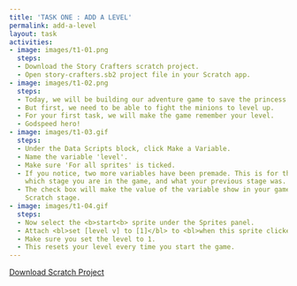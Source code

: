 ```yaml
---
title: 'TASK ONE : ADD A LEVEL'
permalink: add-a-level
layout: task
activities:
- image: images/t1-01.png
  steps:
  - Download the Story Crafters scratch project.
  - Open story-crafters.sb2 project file in your Scratch app.
- image: images/t1-02.png
  steps:
  - Today, we will be building our adventure game to save the princess!
  - But first, we need to be able to fight the minions to level up.
  - For your first task, we will make the game remember your level.
  - Godspeed hero!
- image: images/t1-03.gif
  steps:
  - Under the Data Scripts block, click Make a Variable.
  - Name the variable 'level'.
  - Make sure 'For all sprites' is ticked.
  - If you notice, two more variables have been premade. This is for the game to remember
    which stage you are in the game, and what your previous stage was.
  - The check box will make the value of the variable show in your game screen or
    Scratch stage.
- image: images/t1-04.gif
  steps:
  - Now select the <b>start<b> sprite under the Sprites panel.
  - Attach <bl>set [level v] to [1]</bl> to <bl>when this sprite clicked</bl>.
  - Make sure you set the level to 1.
  - This resets your level every time you start the game.
---
```


<div class="content-download">
  <a class="download-btn" href="{{site.baseurl}}/downloads/story-crafters.sb2">Download Scratch Project</a>
</div>
